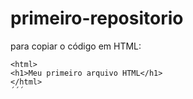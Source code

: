 # primeiro-repositorio

para copiar o código em HTML:
```
<html>
<h1>Meu primeiro arquivo HTML</h1>
</html>
´´´
